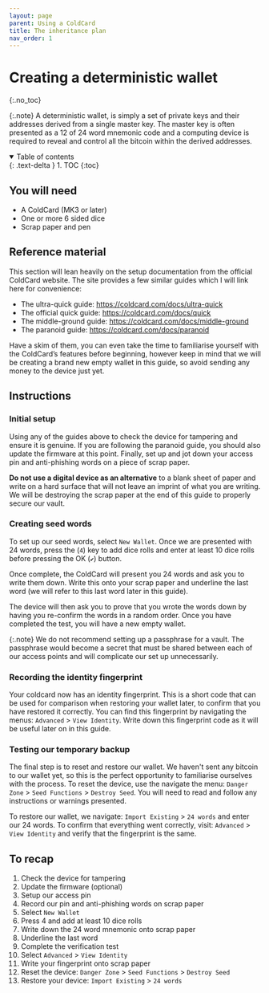 ```yaml
---
layout: page
parent: Using a ColdCard
title: The inheritance plan
nav_order: 1
---
```

# Creating a deterministic wallet
{:.no_toc}

{:.note}
A deterministic wallet, is simply a set of private keys and their addresses derived from a single master key. The master key is often presented as a 12 of 24 word mnemonic code and a computing device is required to reveal and control all the bitcoin within the derived addresses.

<details open markdown="block">
  <summary>
    Table of contents
  </summary>
  {: .text-delta }
1. TOC
{:toc}
</details>

## You will need
- A ColdCard (MK3 or later)
- One or more 6 sided dice
- Scrap paper and pen

## Reference material
This section will lean heavily on the setup documentation from the official ColdCard website. The site provides a few similar guides which I will link here for convenience:

- The ultra-quick guide: <https://coldcard.com/docs/ultra-quick>
- The official quick guide: <https://coldcard.com/docs/quick>
- The middle-ground guide: <https://coldcard.com/docs/middle-ground>
- The paranoid guide: <https://coldcard.com/docs/paranoid>

Have a skim of them, you can even take the time to familiarise yourself with the ColdCard’s features before beginning, however keep in mind that we will be creating a brand new empty wallet in this guide, so avoid sending any money to the device just yet.

## Instructions
### Initial setup
Using any of the guides above to check the device for tampering and ensure it is genuine. If you are following the paranoid guide, you should also update the firmware at this point. Finally, set up and jot down your access pin and anti-phishing words on a piece of scrap paper.

**Do not use a digital device as an alternative** to a blank sheet of paper and write on a hard surface that will not leave an imprint of what you are writing. We will be destroying the scrap paper at the end of this guide to properly secure our vault.

### Creating seed words
To set up our seed words, select `New Wallet`. Once we are presented with 24 words, press the (`4`) key to add dice rolls and enter at least 10 dice rolls before pressing the OK (`✔`) button.

Once complete, the ColdCard will present you 24 words and ask you to write them down. Write this onto your scrap paper and underline the last word (we will refer to this last word later in this guide).

The device will then ask you to prove that you wrote the words down by having you re-confirm the words in a random order. Once you have completed the test, you will have a new empty wallet.

{:.note}
We do not recommend setting up a passphrase for a vault. The passphrase would become a secret that must be shared between each of our access points and will complicate our set up unnecessarily.

### Recording the identity fingerprint
Your coldcard now has an identity fingerprint. This is a short code that can be used for comparison when restoring your wallet later, to confirm that you have restored it correctly. You can find this fingerprint by navigating the menus: `Advanced` > `View Identity`. Write down this fingerprint code as it will be useful later on in this guide.

### Testing our temporary backup
The final step is to reset and restore our wallet. We haven't sent any bitcoin to our wallet yet, so this is the perfect opportunity to familiarise ourselves with the process. To reset the device, use the navigate the menu: `Danger Zone` > `Seed Functions` > `Destroy Seed`. You will need to read and follow any instructions or warnings presented.

To restore our wallet, we navigate: `Import Existing` > `24 words` and enter our 24 words. To confirm that everything went correctly, visit: `Advanced` > `View Identity` and verify that the fingerprint is the same.

## To recap

1. Check the device for tampering
2. Update the firmware (optional)
3. Setup our access pin
4. Record our pin and anti-phishing words on scrap paper
5. Select `New Wallet`
6. Press 4 and add at least 10 dice rolls
7. Write down the 24 word mnemonic onto scrap paper
8. Underline the last word
9. Complete the verification test
10. Select `Advanced` > `View Identity`
11. Write your fingerprint onto scrap paper
12. Reset the device: `Danger Zone` > `Seed Functions` > `Destroy Seed`
13. Restore your device: `Import Existing` > `24 words`